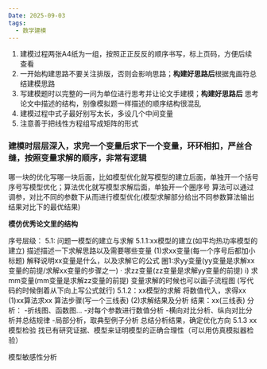 ```yaml
---
Date: 2025-09-03
tags:
  - 数学建模
---
```

1. 建模过程两张A4纸为一组，按照正正反反的顺序书写，标上页码，方便后续查看
2. 一开始构建思路不要关注排版，否则会影响思路；**构建好思路后**根据鬼画符总结建模思路
3. 写建模题时以完整的一问为单位进行思考并让论文手建模；**构建好思路后** 思考论文中描述的结构，别像模拟题一样描述的顺序结构很混乱
4. 建模过程中式子最好别写太长，多设几个中间变量
5. 注意善于把线性方程组写成矩阵的形式

### 建模时层层深入，求完一个变量后求下一个变量，环环相扣，严丝合缝，按照变量求解的顺序，非常有逻辑

哪一块的优化写哪一块后面，比如模型优化就写模型的建立后面，单独开一个括号序号写模型优化；算法优化就写模型求解后面，单独开一个圈序号
算法可以通过调参，对比不同的参数下从而进行模型优化(模型求解部分给出不同参数算法输出结果对比下的最优结果)




**模仿优秀论文里的结构**

序号层级：
5.1: 问题一模型的建立与求解
	5.1.1:xx模型的建立(如平均热功率模型的建立)
	描述描述一下求解思路以及需要哪些变量
		(1)求xx变量(每一个序号后都加小标题)
		解释说明xx变量是什么，以及求解它的公式
			圈1:求yy变量(yy变量是求解xx变量的前提/求解xx变量的步骤之一)
				· 求zz变量(zz变量是求解yy变量的前提)
					i) 求mm变量(mm变量是求解zz变量的前提)
		变量求解的时候也可以画子流程图
		(写代码的时候倒着从下向上写公式就行)
	5.1.2：xx模型的求解
	将数值代入，求得xx
		 (1)xx算法求xx
		 算法步骤(写一个三线表)
		 (2)求解结果及分析
			结果：xx(三线表)
			分析：
				-折线图、函数图...
				-对每个参数进行数值分析
				-横向对比分析、纵向对比分析并总结规律
				-局部分析，取典型例子分析
				总结分析结果，确定优化方向
	5.1.3 xx模型检验
		找已有研究证据、模型来证明模型的正确合理性（可以用仿真模拟器检验）
			





模型敏感性分析